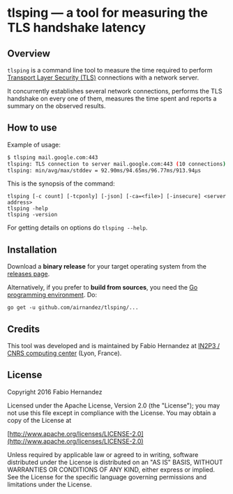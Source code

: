 # tlsping — a tool for measuring the TLS handshake latency

## Overview
`tlsping` is a command line tool to measure the time required to perform [Transport Layer Security (TLS)](https://en.wikipedia.org/wiki/Transport_Layer_Security) connections with a network server.

It concurrently establishes several network connections, performs the TLS handshake on every one of them, measures the time spent and reports a summary on the observed results.

## How to use
Example of usage:

```bash
$ tlsping mail.google.com:443
tlsping: TLS connection to server mail.google.com:443 (10 connections)
tlsping: min/avg/max/stddev = 92.90ms/94.65ms/96.77ms/913.94µs
```

This is the synopsis of the command:

```
tlsping [-c count] [-tcponly] [-json] [-ca=<file>] [-insecure] <server address>
tlsping -help
tlsping -version
```

For getting details on options do `tlsping --help`.

## Installation
Download a **binary release** for your target operating system from the [releases page](https://github.com/airnandez/tlsping/releases).

Alternatively, if you prefer to **build from sources**, you need the [Go programming environment](https://golang.org). Do:

```
go get -u github.com/airnandez/tlsping/...
```

## Credits

This tool was developed and is maintained by Fabio Hernandez at [IN2P3 / CNRS computing center](http://cc.in2p3.fr) (Lyon, France).

## License
Copyright 2016 Fabio Hernandez

Licensed under the Apache License, Version 2.0 (the "License");
you may not use this file except in compliance with the License.
You may obtain a copy of the License at

[http://www.apache.org/licenses/LICENSE-2.0](http://www.apache.org/licenses/LICENSE-2.0)

Unless required by applicable law or agreed to in writing, software
distributed under the License is distributed on an "AS IS" BASIS,
WITHOUT WARRANTIES OR CONDITIONS OF ANY KIND, either express or implied.
See the License for the specific language governing permissions and
limitations under the License.
